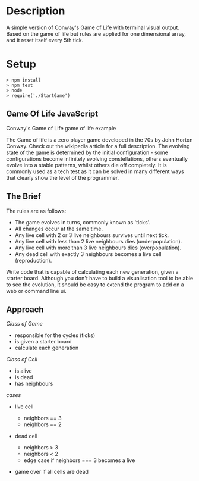 # Description

A simple version of Conway's Game of Life with terminal visual output.
Based on the game of life but rules are applied for one dimensional array, and it reset itself every 5th tick. 

# Setup

```
> npm install
> npm test
> node
> require('./StartGame')
```

## Game Of Life JavaScript

Conway's Game of Life
game of life example

The Game of life is a zero player game developed in the 70s by John Horton Conway. Check out the wikipedia article for a full description. The evolving state of the game is determined by the initial configuration - some configurations become infinitely evolving constellations, others eventually evolve into a stable patterns, whilst others die off completely. It is commonly used as a tech test as it can be solved in many different ways that clearly show the level of the programmer.

## The Brief

The rules are as follows:

- The game evolves in turns, commonly known as 'ticks'.
- All changes occur at the same time.
- Any live cell with 2 or 3 live neighbours survives until next tick.
- Any live cell with less than 2 live neighbours dies (underpopulation).
- Any live cell with more than 3 live neighbours dies (overpopulation).
- Any dead cell with exactly 3 neighbours becomes a live cell (reproduction).

Write code that is capable of calculating each new generation, given a starter board. Although you don't have to build a visualisation tool to be able to see the evolution, it should be easy to extend the program to add on a web or command line ui.

## Approach

_Class of Game_

- responsible for the cycles (ticks)
- is given a starter board
- calculate each generation

_Class of Cell_

- is alive
- is dead
- has neighbours

_cases_

- live cell

  - neighbors == 3
  - neighbors == 2

- dead cell

  - neighbors > 3
  - neighbors < 2
  - edge case if neighbors === 3 becomes a live

- game over if all cells are dead
